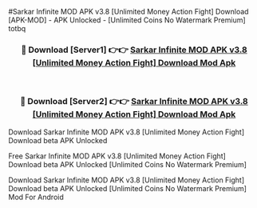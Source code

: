#Sarkar Infinite MOD APK v3.8 [Unlimited Money Action Fight] Download [APK-MOD] - APK Unlocked - [Unlimited Coins No Watermark Premium] totbq



<div align="center">

<h3>🔴 Download [Server1] 👉👉 <a href="https://momento.my/?title=Sarkar_Infinite_MOD_APK_v3.8_[Unlimited_Money_Action_Fight]_Download">Sarkar Infinite MOD APK v3.8 [Unlimited Money Action Fight] Download Mod Apk</a></h3><br>

<h3>🔴 Download [Server2] 👉👉 <a href="https://momento.my/?title=Sarkar_Infinite_MOD_APK_v3.8_[Unlimited_Money_Action_Fight]_Download">Sarkar Infinite MOD APK v3.8 [Unlimited Money Action Fight] Download Mod Apk</a></h3>
</div>



Download Sarkar Infinite MOD APK v3.8 [Unlimited Money Action Fight] Download beta APK Unlocked

Free Sarkar Infinite MOD APK v3.8 [Unlimited Money Action Fight] Download beta APK Unlocked [Unlimited Coins No Watermark Premium]

Download Sarkar Infinite MOD APK v3.8 [Unlimited Money Action Fight] Download beta APK Unlocked [Unlimited Coins No Watermark Premium] Mod For Android
